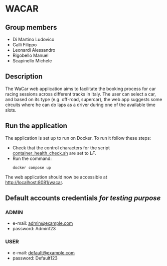 # WACAR

## Group members
- Di Martino Ludovico
- Galli Filippo
- Leonardi Alessandro
- Rigobello Manuel
- Scapinello Michele

## Description
The WaCar web application aims to facilitate the booking process for car racing sessions across different tracks in Italy.
The user can select a car, and based on its type (e.g. off-road, supercar), the web app suggests some circuits where he can do laps as a driver during one of the available time slots.

## Run the application
The application is set up to run on Docker. To run it follow these steps:

- Check that the control characters for the script [container_health_check.sh](src/main/database/container_health_check.sh) are set to _LF_.
- Run the command:
    ```
    docker compose up
    ```

The web application should now be accessible at [http://localhost:8081/wacar](http://localhost:8081/wacar). 

## Default accounts credentials _for testing purpose_
### ADMIN
- e-mail: admin@example.com
- password: Admin123

### USER
- e-mail: default@example.com
- password: Default123